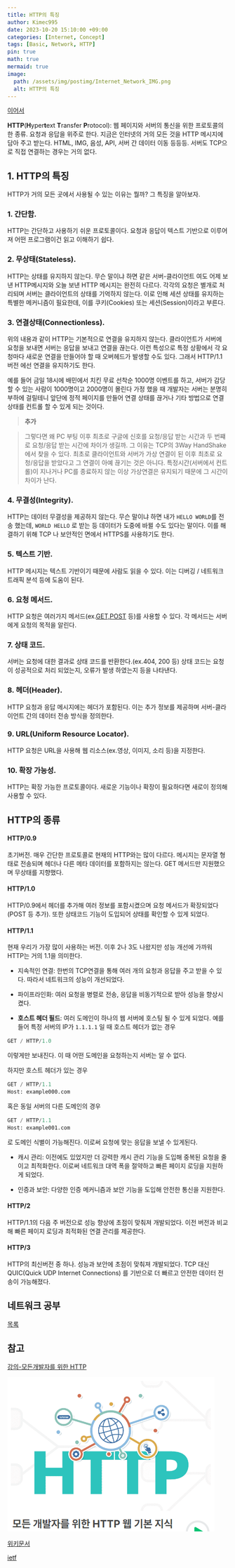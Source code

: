 ```yaml
---
title: HTTP의 특징
author: Kimec995
date: 2023-10-20 15:10:00 +09:00
categories: [Internet, Concept]
tags: [Basic, Network, HTTP]
pin: true
math: true
mermaid: true
image: 
  path: /assets/img/postimg/Internet_Network_IMG.png
  alt: HTTP의 특징
---
```


[이어서](https://kimec995.github.io/posts/HTTP-URI-%ED%9D%90%EB%A6%84/)

**HTTP**(**H**yper**t**ext **T**ransfer **P**rotocol): 웹 페이지와 서버의 통신을 위한 프로토콜의 한 종류. 요청과 응답을 위주로 한다. 지금은 인터넷의 거의 모든 것을 HTTP 메시지에 담아 주고 받는다. HTML, IMG, 음성, API, 서버 간 데이터 이동 등등등. 서버도 TCP으로 직접 연결하는 경우는 거의 없다.

## 1. HTTP의 특징

HTTP가 거의 모든 곳에서 사용될 수 있는 이유는 뭘까? 그 특징을 알아보자.

### 1. 간단함.
HTTP는 간단하고 사용하기 쉬운 프로토콜이다. 요청과 응답이 텍스트 기반으로 이루어져 어떤 프로그램이건 읽고 이해하기 쉽다.

### 2. 무상태(Stateless).
HTTP는 상태를 유지하지 않는다. 무슨 말이냐 하면 같은 서버-클라이언트 여도 어제 보낸 HTTP메시지와 오늘 보낸 HTTP 메시지는 완전히 다르다. 각각의 요청은 별개로 처리되며 서버는 클라이언트의 상태를 기억하지 않는다. 이로 인해 세션 상태를 유지하는 특별한 메커니즘이 필요한데, 이를 쿠키(Cookies) 또는 세션(Session)이라고 부른다.

### 3. 연결상태(Connectionless).
위의 내용과 같이 HTTP는 기본적으로 연결을 유지하지 않는다. 클라이언트가 서버에 요청을 보내면 서버는 응답을 보내고 연결을 끊는다. 이런 특성으로 특정 상황에서 각 요청마다 새로운 연결을 만들어야 할 때 오버헤드가 발생할 수도 있다. 그래서 HTTP/1.1 버전 에선 연결을 유지하기도 한다. 

예를 들어 금일 18시에 배민에서 치킨 무료 선착순 1000명 이벤트를 하고, 서버가 감당할 수 있는 사람이 1000명이고 2000명이 몰린다 가정 했을 때 개발자는 서버는 분명히 부하에 걸릴테니 앞단에 정적 페이지를 만들어 연결 상태를 끊거나 기타 방법으로 연결 상태를 컨트롤 할 수 있게 되는 것이다.

> **추가**

> 그렇다면 왜 PC 부팅 이후 최초로 구글에 신호를 요청/응답 받는 시간과 두 번쨰로 요청/응답 받는 시간에 차이가 생길까. 그 이유는 TCP의 3Way HandShake에서 찾을 수 있다. 최초로 클라이언트와 서버가 가상 연결이 된 이후 최초로 요청/응답을 받았다고 그 연결이 아예 끊기는 것은 아니다. 특정시간(서버에서 컨트롤)이 지나거나 PC를 종료하지 않는 이상 가상연결은 유지되기 때문에 그 시간이 차이가 난다.

### 4. 무결성(Integrity).
HTTP는 데이터 무결성을 제공하지 않는다. 무슨 말이냐 하면 내가 `HELLO WORLD`를 전송 했는데, `WORLD HELLO` 로 받는 등 데이터가 도중에 바뀔 수도 있다는 말이다. 이를 해결하기 위해 TCP 나 보안적인 면에서 HTTPS를 사용하기도 한다.

### 5. 텍스트 기반.
HTTP 메시지는 텍스트 기반이기 때문에 사람도 읽을 수 있다. 이는 디버깅 / 네트워크 트래픽 분석 등에 도움이 된다.

### 6. 요청 메서드.
HTTP 요청은 여러가지 메서드(ex.[GET,POST](https://kimec995.github.io/posts/GET-vs-POST/) 등)를 사용할 수 있다. 각 메서드는 서버에게 요청의 목적을 알린다.

### 7. 상태 코드.
서버는 요청에 대한 결과로 상태 코드를 반환한다.(ex.404, 200 등) 상태 코드는 요청이 성공적으로 처리 되었는지, 오류가 발생 하였는지 등을 나타낸다.

### 8. 헤더(Header).
HTTP 요청과 응답 메시지에는 헤더가 포함된다. 이는 추가 정보를 제공하며 서버-클라이언트 간의 데이터 전송 방식을 정의한다.

### 9. URL(Uniform Resource Locator).
HTTP 요청은 URL을 사용해 웹 리소스(ex.영상, 이미지, 소리 등)을 지정한다.

### 10. 확장 가능성.
HTTP는 확장 가능한 프로토콜이다. 새로운 기능이나 확장이 필요하다면 새로이 정의해 사용할 수 있다.

## HTTP의 종류

#### HTTP/0.9
초기버전. 매우 간단한 프로토콜로 현재의 HTTP와는 많이 다르다. 메시지는 문자열 형태로 전송되며 헤더나 다른 메타 데이터를 포함하지는 않는다. GET 메서드만 지원했으며 무상태를 지향했다.

#### HTTP/1.0
HTTP/0.9에서 헤더를 추가해 여러 정보를 포함시켰으며 요청 메서드가 확장되었다(POST 등 추가). 또한 상태코드 기능이 도입되어 상태를 확인할 수 있게 되었다.

#### HTTP/1.1
현재 우리가 가장 많이 사용하는 버전. 이후 2나 3도 나왔지만 성능 개선에 가까워 HTTP는 거의 1.1을 의미한다.

- 지속적인 연결: 한번의 TCP연결을 통해 여러 개의 요청과 응답을 주고 받을 수 있다. 따라서 네트워크의 성능이 개선되었다.

- 파이프라인화: 여러 요청을 병렬로 전송, 응답을 비동기적으로 받아 성능을 향상시켰다.

- **호스트 헤더 필드**: 여러 도메인이 하나의 웹 서버에 호스팅 될 수 있게 되었다. 예를 들어 특정 서버의 IP가 `1.1.1.1` 일 때 호스트 헤더가 없는 경우

```sql
GET / HTTP/1.0
```

이렇게만 보내진다. 이 때 어떤 도메인을 요청하는지 서버는 알 수 없다.

하지만 호스트 헤더가 있는 경우 

```sql
GET / HTTP/1.1
Host: example000.com
```

혹은 동일 서버의 다른 도메인의 경우

```sql
GET / HTTP/1.1
Host: example001.com
```

로 도메인 식별이 가능해진다. 이로써 요청에 맞는 응답을 보낼 수 있게된다.

- 캐시 관리: 이전에도 있었지만 더 강력한 캐시 관리 기능을 도입해 중복된 요청을 줄이고 최적화한다. 이로써 네트워크 대역 폭을 절약하고 빠른 페이지 로딩을 지원하게 되었다.

- 인증과 보안: 다양한 인증 메커니즘과 보안 기능을 도입해 안전한 통신을 지원한다.

#### HTTP/2
HTTP/1.1의 다음 주 버전으로 성능 향상에 초점이 맞춰져 개발되었다. 이전 버전과 비교해 빠른 페이지 로딩과 최적화된 연결 관리를 제공한다.

#### HTTP/3
HTTP의 최신버전 중 하나. 성능과 보안에 초점이 맞춰져 개발되었다. TCP 대신 QUIC(Quick UDP Internet Connections) 를 기반으로 더 빠르고 안전한 데이터 전송이 가능해졌다.

## 네트워크 공부

[목록](https://kimec995.github.io/categories/internet/)

## 참고

[강의-모든개발자를 위한 HTTP](https://www.inflearn.com/course/http-%EC%9B%B9-%EB%84%A4%ED%8A%B8%EC%9B%8C%ED%81%AC/dashboard)

![image.png](\assets\img\postimg\Internet_Network\Internet_Network_00.png)

[위키문서](https://ko.wikipedia.org/wiki/%ED%86%B5%ED%95%A9_%EC%9E%90%EC%9B%90_%EC%8B%9D%EB%B3%84%EC%9E%90)

[ietf](https://www.ietf.org/rfc/rfc3986.txt)